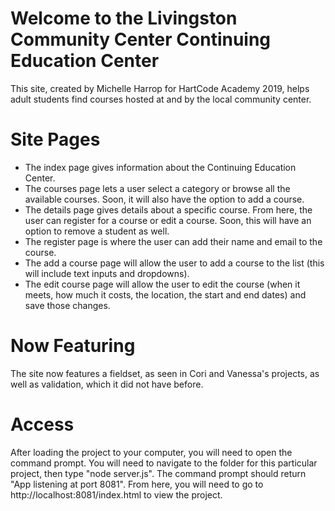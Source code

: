 # Welcome to the Livingston Community Center Continuing Education Center

This site, created by Michelle Harrop for HartCode Academy 2019, helps adult students find courses hosted at and by the local community center.

# Site Pages
- The index page gives information about the Continuing Education Center. 
- The courses page lets a user select a category or browse all the available courses. Soon, it will also have the option to add a course. 
- The details page gives details about a specific course. From here, the user can register for a course or edit a course. Soon, this will have an option to remove a student as well.
- The register page is where the user can add their name and email to the course.
- The add a course page will allow the user to add a course to the list (this will include text inputs and dropdowns).
- The edit course page will allow the user to edit the course (when it meets, how much it costs, the location, the start and end dates) and save those changes.

# Now Featuring

The site now features a fieldset, as seen in Cori and Vanessa's projects, as well as validation, which it did not have before.


# Access
After loading the project to your computer, you will need to open the command prompt. You will need to navigate to the folder for this particular project, then type "node server.js". The command prompt should return "App listening at port 8081". From here, you will need to go to http://localhost:8081/index.html to view the project.